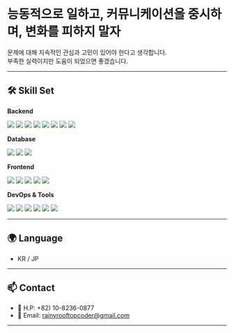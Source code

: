 # **능동적으로 일하고, 커뮤니케이션을 중시하며, 변화를 피하지 말자**

문제에 대해 지속적인 관심과 고민이 있어야 한다고 생각합니다.  
부족한 실력이지만 도움이 되었으면 좋겠습니다.

---

## 🛠 Skill Set
**Backend**
<p>
  <img src="https://img.shields.io/badge/Java-ED8B00?style=flat&logo=java&logoColor=white"/>
  <img src="https://img.shields.io/badge/Spring-6DB33F?style=flat&logo=spring&logoColor=white"/>
  <img src="https://img.shields.io/badge/SpringBoot-6DB33F?style=flat&logo=springboot&logoColor=white"/>
  <img src="https://img.shields.io/badge/MyBatis-0052CC?style=flat&logo=datagrip&logoColor=white"/>
  <img src="https://img.shields.io/badge/JPA-59666C?style=flat&logo=hibernate&logoColor=white"/>
  <img src="https://img.shields.io/badge/JSP-007396?style=flat&logo=apachetomcat&logoColor=white"/>
  <img src="https://img.shields.io/badge/NestJS-E0234E?style=flat&logo=nestjs&logoColor=white"/>
  <img src="https://img.shields.io/badge/Express-000000?style=flat&logo=express&logoColor=white"/>
</p>

**Database**
<p>
  <img src="https://img.shields.io/badge/MariaDB-003545?style=flat&logo=mariadb&logoColor=white"/>
  <img src="https://img.shields.io/badge/Oracle-F80000?style=flat&logo=oracle&logoColor=white"/>
  <img src="https://img.shields.io/badge/SQLite-003B57?style=flat&logo=sqlite&logoColor=white"/>
</p>

**Frontend**
<p>
  <img src="https://img.shields.io/badge/React-61DAFB?style=flat&logo=react&logoColor=black"/>
  <img src="https://img.shields.io/badge/Next.js-000000?style=flat&logo=nextdotjs&logoColor=white"/>
  <img src="https://img.shields.io/badge/JQuery-0769AD?style=flat&logo=jquery&logoColor=white"/>
  <img src="https://img.shields.io/badge/TailwindCSS-06B6D4?style=flat&logo=tailwindcss&logoColor=white"/>
  <img src="https://img.shields.io/badge/Bootstrap-7952B3?style=flat&logo=bootstrap&logoColor=white"/>
</p>

**DevOps & Tools**
<p>
  <img src="https://img.shields.io/badge/Linux-FCC624?style=flat&logo=linux&logoColor=black"/>
  <img src="https://img.shields.io/badge/VMware-607078?style=flat&logo=vmware&logoColor=white"/>
  <img src="https://img.shields.io/badge/Jenkins-D24939?style=flat&logo=jenkins&logoColor=white"/>
  <img src="https://img.shields.io/badge/GitHub_Actions-2088FF?style=flat&logo=github-actions&logoColor=white"/>
  <img src="https://img.shields.io/badge/Eclipse-2C2255?style=flat&logo=eclipseide&logoColor=white"/>
  <img src="https://img.shields.io/badge/DBeaver-372923?style=flat&logo=datagrip&logoColor=white"/>
</p>

---

## 🌍 Language
- KR / JP
---

## 📫 Contact
- 📱 H.P: +82) 10-8236-0877
- 📧 Email: rainyrooftopcoder@gmail.com

---

